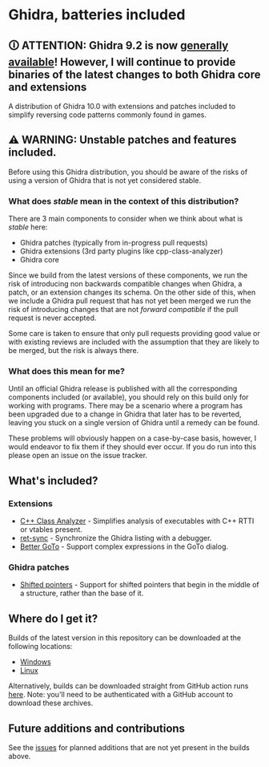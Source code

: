# Ghidra, batteries included

## **🛈 ATTENTION: Ghidra 9.2 is now [generally available](https://ghidra-sre.org/releaseNotes_9.2.html)! However, I will continue to provide binaries of the latest changes to both Ghidra core and extensions**  

A distribution of Ghidra 10.0 with extensions and patches included to simplify reversing code patterns commonly found in games.

## **⚠ WARNING: Unstable patches and features included.**  

Before using this Ghidra distribution, you should be aware of the risks of using a version of Ghidra that is not yet considered stable.

### What does _stable_ mean in the context of this distribution?

There are 3 main components to consider when we think about what is _stable_ here:

- Ghidra patches (typically from in-progress pull requests)
- Ghidra extensions (3rd party plugins like cpp-class-analyzer)
- Ghidra core

Since we build from the latest versions of these components, we run the risk of introducing non backwards compatible changes when Ghidra, a patch, or an extension changes its schema.
On the other side of this, when we include a Ghidra pull request that has not yet been merged we run the risk of introducing changes that are not _forward compatible_ if the pull request is never accepted.

Some care is taken to ensure that only pull requests providing good value or with existing reviews are included with the assumption that they are likely to be merged, but the risk is always there.

### What does this mean for me?

Until an official Ghidra release is published with all the corresponding components included (or available), you should rely on this build only for working with programs.
There may be a scenario where a program has been upgraded due to a change in Ghidra that later has to be reverted, leaving you stuck on a single version of Ghidra until a remedy can be found.

These problems will obviously happen on a case-by-case basis, however, I would endeavor to fix them if they should ever occur.
If you do run into this please open an issue on the issue tracker.

## What's included?

### Extensions

- [C++ Class Analyzer](https://github.com/astrelsky/Ghidra-Cpp-Class-Analyzer) - Simplifies analysis of executables with C++ RTTI or vtables present.
- [ret-sync](https://github.com/bootleg/ret-sync) - Synchronize the Ghidra listing with a debugger.
- [Better GoTo](https://github.com/NationalSecurityAgency/ghidra/pull/2004) - Support complex expressions in the GoTo dialog.

### Ghidra patches

- [Shifted pointers](https://github.com/NationalSecurityAgency/ghidra/pull/2189/files) - Support for shifted pointers that begin in the middle of a structure, rather than the base of it.

## Where do I get it?

Builds of the latest version in this repository can be downloaded at the following locations:

- [Windows](https://github.com/garyttierney/ghidra-batteries-included/releases/download/latest/ghidra-distribution-windows-latest.zip)
- [Linux](https://github.com/garyttierney/ghidra-batteries-included/releases/download/latest/ghidra-distribution-ubuntu-latest.zip)

Alternatively, builds can be downloaded straight from GitHub action runs [here](https://github.com/garyttierney/ghidra-batteries-included/actions/).
Note: you'll need to be authenticated with a GitHub account to download these archives.

## Future additions and contributions

See the [issues](https://github.com/garyttierney/ghidra-batteries-included/issues) for planned additions that are not yet present in the builds above.
